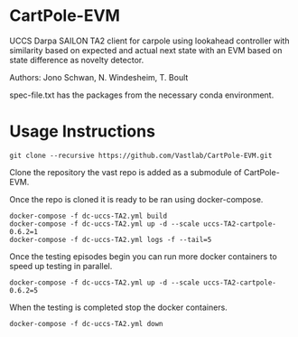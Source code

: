 # CartPole-EVM

UCCS Darpa SAILON TA2 client for carpole using lookahead controller with similarity based on expected and actual next
state with an EVM based on state difference as novelty detector.

Authors: Jono Schwan, N. Windesheim, T. Boult

spec-file.txt has the packages from the necessary conda environment.

# Usage Instructions

```git clone --recursive https://github.com/Vastlab/CartPole-EVM.git```

Clone the repository the vast repo is added as a submodule of CartPole-EVM. 

Once the repo is cloned it is ready to be ran using docker-compose.

```
docker-compose -f dc-uccs-TA2.yml build
docker-compose -f dc-uccs-TA2.yml up -d --scale uccs-TA2-cartpole-0.6.2=1
docker-compose -f dc-uccs-TA2.yml logs -f --tail=5
```

Once the testing episodes begin you can run more docker containers to speed up testing in parallel.

```
docker-compose -f dc-uccs-TA2.yml up -d --scale uccs-TA2-cartpole-0.6.2=5
```

When the testing is completed stop the docker containers.

```
docker-compose -f dc-uccs-TA2.yml down
```
